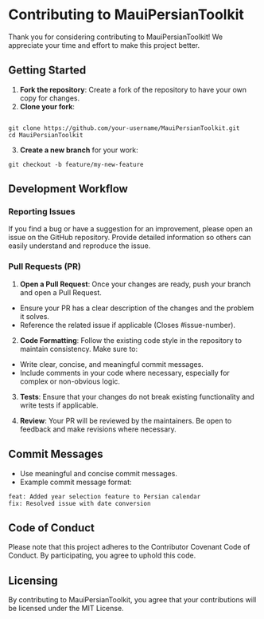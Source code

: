 # Contributing to MauiPersianToolkit
Thank you for considering contributing to MauiPersianToolkit! We appreciate your time and effort to make this project better.

## Getting Started
1. **Fork the repository**: Create a fork of the repository to have your own copy for changes.
2. **Clone your fork**:
```

git clone https://github.com/your-username/MauiPersianToolkit.git
cd MauiPersianToolkit
```
3. **Create a new branch** for your work:
```
git checkout -b feature/my-new-feature
```
## Development Workflow
### Reporting Issues
If you find a bug or have a suggestion for an improvement, please open an issue on the GitHub repository. Provide detailed information so others can easily understand and reproduce the issue.

### Pull Requests (PR)
1. **Open a Pull Request**: Once your changes are ready, push your branch and open a Pull Request.

- Ensure your PR has a clear description of the changes and the problem it solves.
- Reference the related issue if applicable (Closes #issue-number).
2. **Code Formatting**: Follow the existing code style in the repository to maintain consistency. Make sure to:

- Write clear, concise, and meaningful commit messages.
- Include comments in your code where necessary, especially for complex or non-obvious logic.
3. **Tests**: Ensure that your changes do not break existing functionality and write tests if applicable.

4. **Review**: Your PR will be reviewed by the maintainers. Be open to feedback and make revisions where necessary.

## Commit Messages
- Use meaningful and concise commit messages.
- Example commit message format:
```
feat: Added year selection feature to Persian calendar
fix: Resolved issue with date conversion
```
## Code of Conduct
Please note that this project adheres to the Contributor Covenant Code of Conduct. By participating, you agree to uphold this code.

## Licensing
By contributing to MauiPersianToolkit, you agree that your contributions will be licensed under the MIT License.
